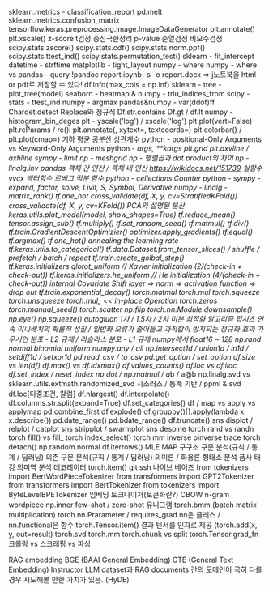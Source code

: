 sklearn.metrics - classification_report
pd.melt
sklearn.metrics.confusion_matrix
tensorflow.keras.preprocessing.image.ImageDataGenerator
plt.annotate()
plt.xscale()
z-score
t검정
중심극한정리
p-value
순열검정
비모수검정
scipy.stats.zscore()
scipy.stats.cdf()
scipy.stats.norm.ppf()
scipy.stats.ttest_ind()
scipy.stats.permutation_test()
sklearn - fit_intercept
datetime - strftime
matplotlib - tight_layout
numpy - where
numpy - where vs pandas - query
!pandoc report.ipynb -s -o report.docx => j노트북을 html or pdf로 저장할 수 있다!
df.info(max_cols = np.inf)
sklearn - tree - plot_tree(model)
seaborn - heatmap & numpy - triu_indices_from
scipy - stats - ttest_ind
numpy - argmax
pandas&numpy - var(ddof)ff
Chardet.detect
Replace와 정규식
Df.str.contains
Df.gt / df.lt
numpy - histogram_bin_deges
plt - yscale('log') / xscale('log')
plt.plot(vert=False)
plt.rcParams / rc()i
plt.annotate(, xytext=, textcoords=)
plt.colorbar() / plt.plot(cmap=)
기하 평균
공분산
상관계수
python - positional-Only Arguments vs Keyword-Only Arguments
python - *args, **kargs
plt.grid
plt.axvline / axhline
sympy - limit
np - meshgrid
np - 행렬곱과 dot product의 차이
np - linalg.inv
pandas 객체 간 연산 / 객체 내 연산 https://wikidocs.net/151739
실함수vvcx
벡터함수
르베그 적분 함수
python - cellections.Counter
python - sympy - expand, factor, solve, Livit, S, Symbol, Derivative
numpy - linalg - matrix_rank()
tf.one_hot
cross_validate(df, X, y, cv=StratifiedKFold())
cross_validate(df, X, y, cv=KFold())
PCA와 설명된 분산
keras.utils.plot_model(model, show_shapes=True)
tf.reduce_mean()
tensor.assign_sub()
tf.multiply()
tf.set_random_seed()
tf.matmul()
tf.div()
tf.train.GradientDescentOptimizier()
optimizer.apply_gradients()
tf.equal()
tf.argmax()
tf.one_hot()
annealing the learning rate
tf.keras.utils.to_categorical()
tf.data.Dataset.from_tensor_slices() / shuffle / prefetch / batch / repeat
tf.train.create_golbal_step()
tf.keras.initializers.glorot_uniform // Xavier initialization (2/(check-in + check-out))
tf.keras.initializers.he_uniform // He initialization (4/(check-in + check-out))
internal Covariate Shift
layer => norm => activation function => drop out
tf.train.exponential_decay()
torch.matmul
torch.mul
torch.squeeze
torch.unsqueeze
torch.mul_ << in-place Operation
torch.zeros
torch.manual_seed()
torch.scatter
np.flip
torch.nn.Module.downsample()
np.eye()
np.squeeze()
autogluon
1차 / 1.5차 / 2차 미분 최적화 알고리즘
립시츠 연속
미니배치의 확률적 성질 / 일반화 오류가 줄어들고 과적합이 방지되는 정규화 효과
가우시안 분포 - L2 규제 / 라슬라스 분포 - L1 규제
numpy에서 float16 ~ 128
np.rand normal binomial uniform
numpy.any / all
np.intersect1d / union1d / in1d / setdiff1d / setxor1d
pd.read_csv / to_csv
pd.get_option / set_option
df.size vs len(df)
df.max() vs df.idxmax()
df.values_counts()
df.loc vs df.iloc
df.set_index / reset_index
np.dot / np.matmul / a*b / a@b
np.linalg.svd vs sklearn.utils.extmath.randomized_svd
시소러스 / 통계 기반 / ppmi & svd
df.loc[다중조건, 칼럼]
df.nlargest()
df.interpolate()
df.columns.str.split(expand=True)
df.set_categories()
df / map vs apply vs applymap
pd.combine_first
df.explode()
df.groupby()[].apply(lambda x: x.describe())
pd.date_range()
pd.bdate_range()
df.truncate()
sns displot / relplot / catplot 
sns stripplot / swarmplot
sns despine
torch rand vs randn
torch fill() vs fill_
torch index_select()
torch mm inverse pinverse trace
torch detach()
np.random.normal
df.iterrows()
MLE
MAP
구구조 구문 분석(규칙 / 통계 / 딥러닝)
의존 구문 분석(규칙 / 통계 / 딥러닝)
의미론 / 화용론
형태소 분석
품사 태깅
의미역 분석
데코레이터
torch.item()
git ssh 
나이브 베이즈
from tokenizers import  BertWordPieceTokenizer
from transformers import  GPT2Tokenizer
from transformers import BertTokenizer
from tokenizers import  ByteLevelBPETokenizer
임베딩
토크나이저(토큰화란?)
CBOW
n-gram
wordpiece
np.inner
few-shot / zero-shot
유니그램
torch.bmm (batch matrix multiplication)
torch.nn.Prarameter / requires_grad
nn은 클래스 / nn.functional은 함수
torch.Tensor.item()
결과 텐서를 인자로 제공 (torch.add(x, y, out=result)
torch.svd
torch.mm
torch.chunk vs split
torch.Tensor.grad_fn
크롤링 vs 스크래핑 vs 파싱


RAG embedding
BGE (BAAI General Embedding)
GTE (General Text Embedding)
Instructor
LLM dataset과 RAG documents 간의 도메인이 극히 다를 경우 시도해볼 만한 가치가 있음. (HyDE)